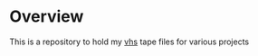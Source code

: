 # Overview

This is a repository to hold my [vhs](https://github.com/charmbracelet/vhs) tape files for various projects
